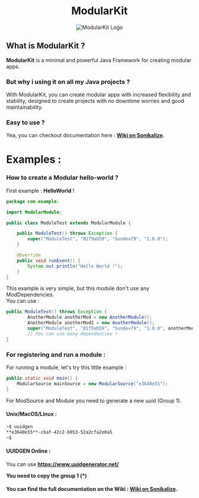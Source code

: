 <center><h1>ModularKit</h1></center>

<center><img alt="ModularKit Logo" src="https://repo.sunproject.xyz/NutDevs.org/ModularKit/raw/branch/main/pub/www/src/assets/ModularKit-Logo.png" /></center>

## What is ModularKit ?
**ModularKit** is a minimal and powerful Java Framework for creating modular apps.    

### But why i using it on all my Java projects ?
With ModularKit, you can create modular apps with increased flexibility and stability, designed to create projects with no downtime worries and good maintainability.

### Easy to use ?
Yea, you can checkout documentation here : **[Wiki on Sonikalize](https://repo.sunproject.xyz/NutDevs.org/ModularKit/wiki).**


# Examples :    

### How to create a Modular hello-world ?    

First example : **HelloWorld** !

```java
package com.example;

import ModularModule;

public class ModuleTest extends ModularModule {

    public ModuleTest() throws Exception {
        super("ModuleTest", "81f9ab59", "Sundev79", "1.0.0");
    }

    @Override
    public void runEvent() {
        System.out.println("Hello World !");
    }
}
```
This example is very simple, but this module don't use any ModDependencies.    
You can use :
```java
public ModuleTest() throws Exception {
        AnotherModule anotherMod = new AnotherModule();
        AnotherModule anotherMod2 = new AnotherModule();
        super("ModuleTest", "81f9ab59", "Sundev79", "1.0.0", anotherMod, anotherMod2);
        // You can use many dependencies !
}
```

### For registering and run a module : 
For running a module, let's try this little example :
```java
public static void main() {
    ModularSource mainSource = new ModularSource("e3640e55");
}
```
For ModSource and Module you need to generate a new uuid (Group 1).   
#### Unix/MacOS/Linux :
```bash
~$ uuidgen
**e3640e55**-cbaf-42c2-b053-52a2cfa2e0a5
~$
```
#### UUIDGEN Online : 
You can use **https://www.uuidgenerator.net/**

**You need to copy the group 1 (*)**    


#### You can find the full documentation on the Wiki : **[Wiki on Sonikalize](https://repo.sunproject.xyz/NutDevs.org/ModularKit/wiki).**  
